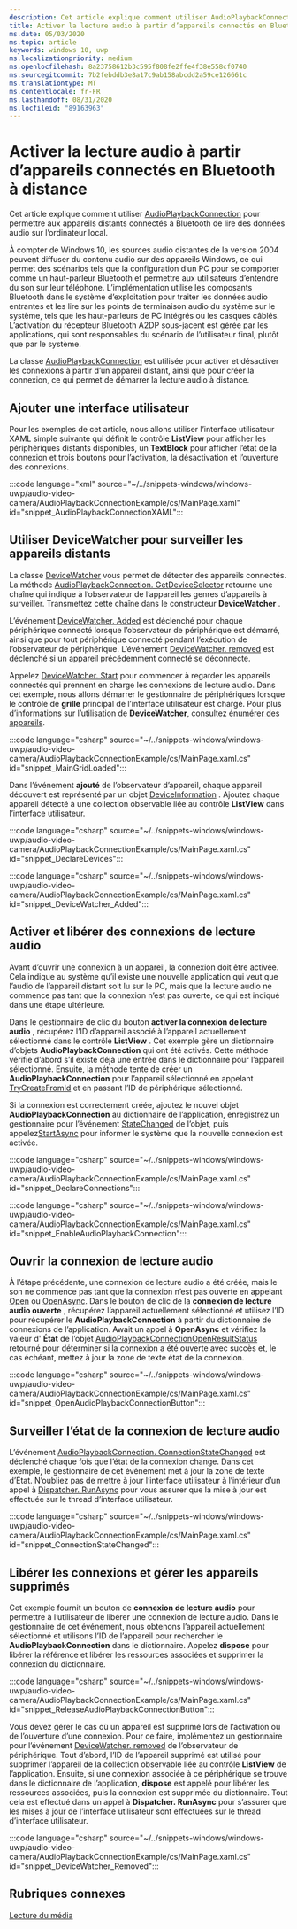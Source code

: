 ```yaml
---
description: Cet article explique comment utiliser AudioPlaybackConnection pour permettre aux appareils distants connectés à Bluetooth de lire des données audio sur l’ordinateur local.
title: Activer la lecture audio à partir d’appareils connectés en Bluetooth à distance
ms.date: 05/03/2020
ms.topic: article
keywords: windows 10, uwp
ms.localizationpriority: medium
ms.openlocfilehash: 8a23758612b3c595f808fe2ffe4f38e558cf0740
ms.sourcegitcommit: 7b2febddb3e8a17c9ab158abcdd2a59ce126661c
ms.translationtype: MT
ms.contentlocale: fr-FR
ms.lasthandoff: 08/31/2020
ms.locfileid: "89163963"
---
```

# <a name="enable-audio-playback-from-remote-bluetooth-connected-devices"></a>Activer la lecture audio à partir d’appareils connectés en Bluetooth à distance

Cet article explique comment utiliser [AudioPlaybackConnection](/uwp/api/windows.media.audio.audioplaybackconnection) pour permettre aux appareils distants connectés à Bluetooth de lire des données audio sur l’ordinateur local.

À compter de Windows 10, les sources audio distantes de la version 2004 peuvent diffuser du contenu audio sur des appareils Windows, ce qui permet des scénarios tels que la configuration d’un PC pour se comporter comme un haut-parleur Bluetooth et permettre aux utilisateurs d’entendre du son sur leur téléphone. L’implémentation utilise les composants Bluetooth dans le système d’exploitation pour traiter les données audio entrantes et les lire sur les points de terminaison audio du système sur le système, tels que les haut-parleurs de PC intégrés ou les casques câblés. L’activation du récepteur Bluetooth A2DP sous-jacent est gérée par les applications, qui sont responsables du scénario de l’utilisateur final, plutôt que par le système.

La classe [AudioPlaybackConnection](/uwp/api/windows.media.audio.audioplaybackconnection) est utilisée pour activer et désactiver les connexions à partir d’un appareil distant, ainsi que pour créer la connexion, ce qui permet de démarrer la lecture audio à distance.

## <a name="add-a-user-interface"></a>Ajouter une interface utilisateur

Pour les exemples de cet article, nous allons utiliser l’interface utilisateur XAML simple suivante qui définit le contrôle **ListView** pour afficher les périphériques distants disponibles, un **TextBlock** pour afficher l’état de la connexion et trois boutons pour l’activation, la désactivation et l’ouverture des connexions.

:::code language="xml" source="~/../snippets-windows/windows-uwp/audio-video-camera/AudioPlaybackConnectionExample/cs/MainPage.xaml" id="snippet_AudioPlaybackConnectionXAML":::

## <a name="use-devicewatcher-to-monitor-for-remote-devices"></a>Utiliser DeviceWatcher pour surveiller les appareils distants

La classe [DeviceWatcher](/uwp/api/windows.devices.enumeration.devicewatcher) vous permet de détecter des appareils connectés. La méthode [AudioPlaybackConnection. GetDeviceSelector](/uwp/api/windows.media.audio.audioplaybackconnection.getdeviceselector) retourne une chaîne qui indique à l’observateur de l’appareil les genres d’appareils à surveiller. Transmettez cette chaîne dans le constructeur **DeviceWatcher** . 

L’événement [DeviceWatcher. Added](/uwp/api/windows.devices.enumeration.devicewatcher.added) est déclenché pour chaque périphérique connecté lorsque l’observateur de périphérique est démarré, ainsi que pour tout périphérique connecté pendant l’exécution de l’observateur de périphérique. L’événement [DeviceWatcher. removed](/uwp/api/windows.devices.enumeration.devicewatcher.removed) est déclenché si un appareil précédemment connecté se déconnecte. 

Appelez [DeviceWatcher. Start](/uwp/api/windows.devices.enumeration.devicewatcher.start) pour commencer à regarder les appareils connectés qui prennent en charge les connexions de lecture audio. Dans cet exemple, nous allons démarrer le gestionnaire de périphériques lorsque le contrôle de **grille** principal de l’interface utilisateur est chargé. Pour plus d’informations sur l’utilisation de **DeviceWatcher**, consultez [énumérer des appareils](../devices-sensors/enumerate-devices.md).

:::code language="csharp" source="~/../snippets-windows/windows-uwp/audio-video-camera/AudioPlaybackConnectionExample/cs/MainPage.xaml.cs" id="snippet_MainGridLoaded":::


Dans l’événement **ajouté** de l’observateur d’appareil, chaque appareil découvert est représenté par un objet [DeviceInformation](/uwp/api/Windows.Devices.Enumeration.DeviceInformation) . Ajoutez chaque appareil détecté à une collection observable liée au contrôle **ListView** dans l’interface utilisateur.

:::code language="csharp" source="~/../snippets-windows/windows-uwp/audio-video-camera/AudioPlaybackConnectionExample/cs/MainPage.xaml.cs" id="snippet_DeclareDevices":::


:::code language="csharp" source="~/../snippets-windows/windows-uwp/audio-video-camera/AudioPlaybackConnectionExample/cs/MainPage.xaml.cs" id="snippet_DeviceWatcher_Added":::


## <a name="enable-and-release-audio-playback-connections"></a>Activer et libérer des connexions de lecture audio

Avant d’ouvrir une connexion à un appareil, la connexion doit être activée. Cela indique au système qu’il existe une nouvelle application qui veut que l’audio de l’appareil distant soit lu sur le PC, mais que la lecture audio ne commence pas tant que la connexion n’est pas ouverte, ce qui est indiqué dans une étape ultérieure.

Dans le gestionnaire de clic du bouton **activer la connexion de lecture audio** , récupérez l’ID d’appareil associé à l’appareil actuellement sélectionné dans le contrôle **ListView** . Cet exemple gère un dictionnaire d’objets **AudioPlaybackConnection** qui ont été activés. Cette méthode vérifie d’abord s’il existe déjà une entrée dans le dictionnaire pour l’appareil sélectionné. Ensuite, la méthode tente de créer un **AudioPlaybackConnection** pour l’appareil sélectionné en appelant [TryCreateFromId](/uwp/api/windows.media.audio.audioplaybackconnection.trycreatefromid) et en passant l’ID de périphérique sélectionné. 

Si la connexion est correctement créée, ajoutez le nouvel objet **AudioPlaybackConnection** au dictionnaire de l’application, enregistrez un gestionnaire pour l’événement [StateChanged](/uwp/api/windows.media.audio.audioplaybackconnection.statechanged) de l’objet, puis appelez[StartAsync](/uwp/api/windows.media.audio.audioplaybackconnection.startasync) pour informer le système que la nouvelle connexion est activée. 

:::code language="csharp" source="~/../snippets-windows/windows-uwp/audio-video-camera/AudioPlaybackConnectionExample/cs/MainPage.xaml.cs" id="snippet_DeclareConnections":::

:::code language="csharp" source="~/../snippets-windows/windows-uwp/audio-video-camera/AudioPlaybackConnectionExample/cs/MainPage.xaml.cs" id="snippet_EnableAudioPlaybackConnection":::


## <a name="open-the-audio-playback-connection"></a>Ouvrir la connexion de lecture audio

À l’étape précédente, une connexion de lecture audio a été créée, mais le son ne commence pas tant que la connexion n’est pas ouverte en appelant [Open](/uwp/api/windows.media.audio.audioplaybackconnection.open) ou [OpenAsync](/uwp/api/windows.media.audio.audioplaybackconnection.openasync). Dans le bouton de clic de la **connexion de lecture audio ouverte** , récupérez l’appareil actuellement sélectionné et utilisez l’ID pour récupérer le **AudioPlaybackConnection** à partir du dictionnaire de connexions de l’application. Await un appel à **OpenAsync** et vérifiez la valeur d' **État** de l’objet [AudioPlaybackConnectionOpenResultStatus](/uwp/api/windows.media.audio.audioplaybackconnectionopenresult) retourné pour déterminer si la connexion a été ouverte avec succès et, le cas échéant, mettez à jour la zone de texte état de la connexion.


:::code language="csharp" source="~/../snippets-windows/windows-uwp/audio-video-camera/AudioPlaybackConnectionExample/cs/MainPage.xaml.cs" id="snippet_OpenAudioPlaybackConnectionButton":::

## <a name="monitor-audio-playback-connection-state"></a>Surveiller l’état de la connexion de lecture audio

L’événement [AudioPlaybackConnection. ConnectionStateChanged](/uwp/api/windows.media.audio.audioplaybackconnection.statechanged) est déclenché chaque fois que l’état de la connexion change. Dans cet exemple, le gestionnaire de cet événement met à jour la zone de texte d’État. N’oubliez pas de mettre à jour l’interface utilisateur à l’intérieur d’un appel à [Dispatcher. RunAsync](/uwp/api/windows.ui.core.coredispatcher.runasync) pour vous assurer que la mise à jour est effectuée sur le thread d’interface utilisateur.

:::code language="csharp" source="~/../snippets-windows/windows-uwp/audio-video-camera/AudioPlaybackConnectionExample/cs/MainPage.xaml.cs" id="snippet_ConnectionStateChanged":::

## <a name="release-connections-and-handle-removed-devices"></a>Libérer les connexions et gérer les appareils supprimés

Cet exemple fournit un bouton de **connexion de lecture audio** pour permettre à l’utilisateur de libérer une connexion de lecture audio. Dans le gestionnaire de cet événement, nous obtenons l’appareil actuellement sélectionné et utilisons l’ID de l’appareil pour rechercher le **AudioPlaybackConnection** dans le dictionnaire. Appelez **dispose** pour libérer la référence et libérer les ressources associées et supprimer la connexion du dictionnaire.

:::code language="csharp" source="~/../snippets-windows/windows-uwp/audio-video-camera/AudioPlaybackConnectionExample/cs/MainPage.xaml.cs" id="snippet_ReleaseAudioPlaybackConnectionButton":::

Vous devez gérer le cas où un appareil est supprimé lors de l’activation ou de l’ouverture d’une connexion. Pour ce faire, implémentez un gestionnaire pour l’événement [DeviceWatcher. removed](/uwp/api/windows.devices.enumeration.devicewatcher.removed) de l’observateur de périphérique. Tout d’abord, l’ID de l’appareil supprimé est utilisé pour supprimer l’appareil de la collection observable liée au contrôle **ListView** de l’application. Ensuite, si une connexion associée à ce périphérique se trouve dans le dictionnaire de l’application, **dispose** est appelé pour libérer les ressources associées, puis la connexion est supprimée du dictionnaire. Tout cela est effectué dans un appel à **Dispatcher. RunAsync** pour s’assurer que les mises à jour de l’interface utilisateur sont effectuées sur le thread d’interface utilisateur.

:::code language="csharp" source="~/../snippets-windows/windows-uwp/audio-video-camera/AudioPlaybackConnectionExample/cs/MainPage.xaml.cs" id="snippet_DeviceWatcher_Removed":::

## <a name="related-topics"></a>Rubriques connexes

[Lecture du média](media-playback.md)


 